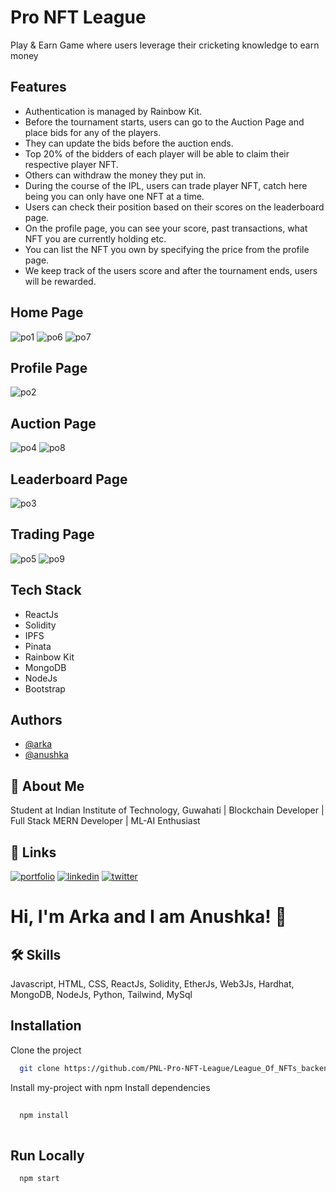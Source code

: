 # Pro NFT League

Play & Earn Game where users leverage their cricketing knowledge to earn money




## Features

* Authentication is managed by Rainbow Kit.
* Before the tournament starts, users can go to the Auction Page and place bids for any of the players.
* They can update the bids before the auction ends.
* Top 20% of the bidders of each player will be able to claim their respective player NFT.
* Others can withdraw the money they put in.
* During the course of the IPL, users can trade player NFT, catch here being you can only have one NFT at a time.
* Users can check their position based on their scores on the leaderboard page.
* On the profile page, you can see your score, past transactions, what NFT you are currently holding etc.
* You can list the NFT you own by specifying the price from the profile page.
* We keep track of the users score and after the tournament ends, users will be rewarded.


## Home Page
![po1](https://user-images.githubusercontent.com/77283508/183215716-bf4dbedc-53c6-40d0-8bb0-5749d16a130b.PNG)
![po6](https://user-images.githubusercontent.com/77283508/183216474-3e6dc165-6c96-466f-86b1-adbf4c64c351.PNG)
![po7](https://user-images.githubusercontent.com/77283508/183216487-979b2be5-b305-4ff5-8a48-f9a549473886.PNG)


## Profile Page
![po2](https://user-images.githubusercontent.com/77283508/183215742-bb031105-a703-408f-b958-a374b201ea57.PNG)

## Auction Page
![po4](https://user-images.githubusercontent.com/77283508/183215822-446406b0-8738-4e16-aed3-60acdd9f740d.PNG)
![po8](https://user-images.githubusercontent.com/77283508/183216511-648d1069-d69a-4a6c-b202-f54d05ddfe89.PNG)

## Leaderboard Page
![po3](https://user-images.githubusercontent.com/77283508/183215799-65649fdb-a157-4275-951b-bc8e4631ff13.PNG)

## Trading Page
![po5](https://user-images.githubusercontent.com/77283508/183215842-754c61fe-d24f-4370-bc86-137c78dffe5d.PNG)
![po9](https://user-images.githubusercontent.com/77283508/183216530-daca8815-df73-4de4-8dc0-5a03fffe8046.PNG)

## Tech Stack

* ReactJs
* Solidity
* IPFS
* Pinata
* Rainbow Kit
* MongoDB
* NodeJs
* Bootstrap

## Authors

- [@arka](https://github.com/canbethegodfatherofyourlife)
- [@anushka](https://github.com/Anushkagupta1612)


## 🚀 About Me
Student at Indian Institute of Technology, Guwahati | Blockchain Developer | Full Stack MERN Developer | ML-AI Enthusiast


## 🔗 Links
[![portfolio](https://img.shields.io/badge/my_portfolio-000?style=for-the-badge&logo=ko-fi&logoColor=white)](https://personalwebsitearka.netlify.app/)
[![linkedin](https://img.shields.io/badge/linkedin-0A66C2?style=for-the-badge&logo=linkedin&logoColor=white)](https://www.linkedin.com/in/arka-datta/)
[![twitter](https://img.shields.io/badge/twitter-1DA1F2?style=for-the-badge&logo=twitter&logoColor=white)](https://twitter.com/ArkaDatta02)


# Hi, I'm Arka and I am Anushka! 👋


## 🛠 Skills
Javascript, HTML, CSS, ReactJs, Solidity, EtherJs, Web3Js, Hardhat, MongoDB, NodeJs, Python, Tailwind, MySql
## Installation

Clone the project

```bash
  git clone https://github.com/PNL-Pro-NFT-League/League_Of_NFTs_backend.git
```

Install my-project with npm
Install dependencies

```bash
  
  npm install 
  
```
    
## Run Locally

```bash
  npm start
```
